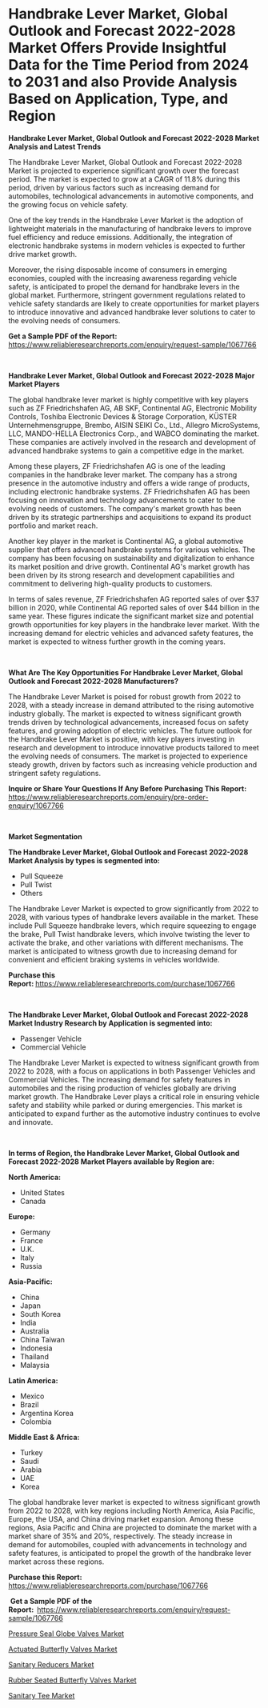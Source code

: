 <p><h1>Handbrake Lever Market, Global Outlook and Forecast 2022-2028 Market Offers Provide Insightful Data for the Time Period from 2024 to 2031 and also Provide Analysis Based on Application, Type, and Region</h1></p><p><strong>Handbrake Lever Market, Global Outlook and Forecast 2022-2028 Market Analysis and Latest Trends</strong></p>
<p><p>The Handbrake Lever Market, Global Outlook and Forecast 2022-2028 Market is projected to experience significant growth over the forecast period. The market is expected to grow at a CAGR of 11.8% during this period, driven by various factors such as increasing demand for automobiles, technological advancements in automotive components, and the growing focus on vehicle safety.</p><p>One of the key trends in the Handbrake Lever Market is the adoption of lightweight materials in the manufacturing of handbrake levers to improve fuel efficiency and reduce emissions. Additionally, the integration of electronic handbrake systems in modern vehicles is expected to further drive market growth.</p><p>Moreover, the rising disposable income of consumers in emerging economies, coupled with the increasing awareness regarding vehicle safety, is anticipated to propel the demand for handbrake levers in the global market. Furthermore, stringent government regulations related to vehicle safety standards are likely to create opportunities for market players to introduce innovative and advanced handbrake lever solutions to cater to the evolving needs of consumers.</p></p>
<p><strong>Get a Sample PDF of the Report:&nbsp;</strong> <a href="https://www.reliableresearchreports.com/enquiry/request-sample/1067766">https://www.reliableresearchreports.com/enquiry/request-sample/1067766</a></p>
<p>&nbsp;</p>
<p><strong>Handbrake Lever Market, Global Outlook and Forecast 2022-2028 Major Market Players</strong></p>
<p><p>The global handbrake lever market is highly competitive with key players such as ZF Friedrichshafen AG, AB SKF, Continental AG, Electronic Mobility Controls, Toshiba Electronic Devices & Storage Corporation, KÜSTER Unternehmensgruppe, Brembo, AISIN SEIKI Co., Ltd., Allegro MicroSystems, LLC, MANDO-HELLA Electronics Corp., and WABCO dominating the market. These companies are actively involved in the research and development of advanced handbrake systems to gain a competitive edge in the market.</p><p>Among these players, ZF Friedrichshafen AG is one of the leading companies in the handbrake lever market. The company has a strong presence in the automotive industry and offers a wide range of products, including electronic handbrake systems. ZF Friedrichshafen AG has been focusing on innovation and technology advancements to cater to the evolving needs of customers. The company's market growth has been driven by its strategic partnerships and acquisitions to expand its product portfolio and market reach.</p><p>Another key player in the market is Continental AG, a global automotive supplier that offers advanced handbrake systems for various vehicles. The company has been focusing on sustainability and digitalization to enhance its market position and drive growth. Continental AG's market growth has been driven by its strong research and development capabilities and commitment to delivering high-quality products to customers.</p><p>In terms of sales revenue, ZF Friedrichshafen AG reported sales of over $37 billion in 2020, while Continental AG reported sales of over $44 billion in the same year. These figures indicate the significant market size and potential growth opportunities for key players in the handbrake lever market. With the increasing demand for electric vehicles and advanced safety features, the market is expected to witness further growth in the coming years.</p></p>
<p>&nbsp;</p>
<p><strong>What Are The Key Opportunities For Handbrake Lever Market, Global Outlook and Forecast 2022-2028 Manufacturers?</strong></p>
<p><p>The Handbrake Lever Market is poised for robust growth from 2022 to 2028, with a steady increase in demand attributed to the rising automotive industry globally. The market is expected to witness significant growth trends driven by technological advancements, increased focus on safety features, and growing adoption of electric vehicles. The future outlook for the Handbrake Lever Market is positive, with key players investing in research and development to introduce innovative products tailored to meet the evolving needs of consumers. The market is projected to experience steady growth, driven by factors such as increasing vehicle production and stringent safety regulations.</p></p>
<p><strong>Inquire or Share Your Questions If Any Before Purchasing This Report:</strong> <a href="https://www.reliableresearchreports.com/enquiry/pre-order-enquiry/1067766">https://www.reliableresearchreports.com/enquiry/pre-order-enquiry/1067766</a></p>
<p>&nbsp;</p>
<p><strong>Market Segmentation</strong></p>
<p><strong>The Handbrake Lever Market, Global Outlook and Forecast 2022-2028 Market Analysis by types is segmented into:</strong></p>
<p><ul><li>Pull Squeeze</li><li>Pull Twist</li><li>Others</li></ul></p>
<p><p>The Handbrake Lever Market is expected to grow significantly from 2022 to 2028, with various types of handbrake levers available in the market. These include Pull Squeeze handbrake levers, which require squeezing to engage the brake, Pull Twist handbrake levers, which involve twisting the lever to activate the brake, and other variations with different mechanisms. The market is anticipated to witness growth due to increasing demand for convenient and efficient braking systems in vehicles worldwide.</p></p>
<p><strong>Purchase this Report:&nbsp;</strong><a href="https://www.reliableresearchreports.com/purchase/1067766">https://www.reliableresearchreports.com/purchase/1067766</a></p>
<p>&nbsp;</p>
<p><strong>The Handbrake Lever Market, Global Outlook and Forecast 2022-2028 Market Industry Research by Application is segmented into:</strong></p>
<p><ul><li>Passenger Vehicle</li><li>Commercial Vehicle</li></ul></p>
<p><p>The Handbrake Lever Market is expected to witness significant growth from 2022 to 2028, with a focus on applications in both Passenger Vehicles and Commercial Vehicles. The increasing demand for safety features in automobiles and the rising production of vehicles globally are driving market growth. The Handbrake Lever plays a critical role in ensuring vehicle safety and stability while parked or during emergencies. This market is anticipated to expand further as the automotive industry continues to evolve and innovate.</p></p>
<p>&nbsp;</p>
<p><strong>In terms of Region, the Handbrake Lever Market, Global Outlook and Forecast 2022-2028 Market Players available by Region are:</strong></p>
<p>
    <p> <strong> North America: </strong>
        <ul>
            <li>United States</li>
            <li>Canada</li>
        </ul>
        </p> 
    <p> <strong> Europe: </strong>
        <ul>
            <li>Germany</li>
            <li>France</li>
            <li>U.K.</li>
            <li>Italy</li>
            <li>Russia</li>
        </ul>
        </p> 
    <p> <strong> Asia-Pacific: </strong>
        <ul>
            <li>China</li>
            <li>Japan</li>
            <li>South Korea</li>
            <li>India</li>
            <li>Australia</li>
            <li>China Taiwan</li>
            <li>Indonesia</li>
            <li>Thailand</li>
            <li>Malaysia</li>
        </ul>
        </p> 
    <p> <strong> Latin America: </strong>
        <ul>
            <li>Mexico</li>
            <li>Brazil</li>
            <li>Argentina Korea</li>
            <li>Colombia</li>
        </ul>
        </p> 
    <p> <strong> Middle East & Africa: </strong>
        <ul>
            <li>Turkey</li>
            <li>Saudi</li>
            <li>Arabia</li>
            <li>UAE</li>
            <li>Korea</li>
        </ul>
    </p>
    </p>
<p><p>The global handbrake lever market is expected to witness significant growth from 2022 to 2028, with key regions including North America, Asia Pacific, Europe, the USA, and China driving market expansion. Among these regions, Asia Pacific and China are projected to dominate the market with a market share of 35% and 20%, respectively. The steady increase in demand for automobiles, coupled with advancements in technology and safety features, is anticipated to propel the growth of the handbrake lever market across these regions.</p></p>
<p><strong>Purchase this Report: </strong><a href="https://www.reliableresearchreports.com/purchase/1067766">https://www.reliableresearchreports.com/purchase/1067766</a></p>
<p>&nbsp;<strong>Get a Sample PDF of the Report:&nbsp;&nbsp;</strong><a href="https://www.reliableresearchreports.com/enquiry/request-sample/1067766">https://www.reliableresearchreports.com/enquiry/request-sample/1067766</a></p>
<p><strong></strong></p>
<p><p><a href="https://medium.com/@oralhayes565/pressure-seal-globe-valves-market-trends-forecast-and-competitive-analysis-to-2031-3c5177ab50ec">Pressure Seal Globe Valves Market</a></p><p><a href="https://medium.com/@hollietowne534/actuated-butterfly-valves-market-competitive-analysis-market-trends-and-forecast-to-2031-d0b650b3f6ae">Actuated Butterfly Valves Market</a></p><p><a href="https://medium.com/@shivangi.reportprime/sanitary-reducers-market-analysis-its-cagr-market-segmentation-and-global-industry-overview-bc110e753e6c">Sanitary Reducers Market</a></p><p><a href="https://medium.com/@hollietowne534/rubber-seated-butterfly-valves-market-exploring-market-share-market-trends-and-future-growth-5b6871de6999">Rubber Seated Butterfly Valves Market</a></p><p><a href="https://medium.com/@shivangi.reportprime/sanitary-tee-market-competitive-analysis-market-trends-and-forecast-to-2031-f199666c9880">Sanitary Tee Market</a></p></p>